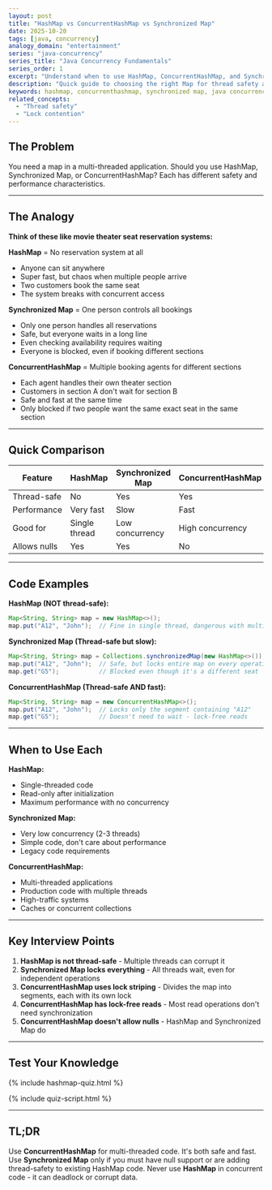 ```yaml
---
layout: post
title: "HashMap vs ConcurrentHashMap vs Synchronized Map"
date: 2025-10-20
tags: [java, concurrency]
analogy_domain: "entertainment"
series: "java-concurrency"
series_title: "Java Concurrency Fundamentals"
series_order: 1
excerpt: "Understand when to use HashMap, ConcurrentHashMap, and Synchronized Map. Learn the key differences for multi-threaded Java applications."
description: "Quick guide to choosing the right Map for thread safety and performance in Java."
keywords: hashmap, concurrenthashmap, synchronized map, java concurrency, thread safety
related_concepts:
  - "Thread safety"
  - "Lock contention"
---
```


## The Problem

You need a map in a multi-threaded application. Should you use HashMap, Synchronized Map, or ConcurrentHashMap? Each has different safety and performance characteristics.

---

## The Analogy

**Think of these like movie theater seat reservation systems:**

**HashMap** = No reservation system at all
- Anyone can sit anywhere
- Super fast, but chaos when multiple people arrive
- Two customers book the same seat
- The system breaks with concurrent access

**Synchronized Map** = One person controls all bookings
- Only one person handles all reservations
- Safe, but everyone waits in a long line
- Even checking availability requires waiting
- Everyone is blocked, even if booking different sections

**ConcurrentHashMap** = Multiple booking agents for different sections
- Each agent handles their own theater section
- Customers in section A don't wait for section B
- Safe and fast at the same time
- Only blocked if two people want the same exact seat in the same section

---

## Quick Comparison

| Feature | HashMap | Synchronized Map | ConcurrentHashMap |
|---------|---------|------------------|-------------------|
| Thread-safe | No | Yes | Yes |
| Performance | Very fast | Slow | Fast |
| Good for | Single thread | Low concurrency | High concurrency |
| Allows nulls | Yes | Yes | No |

---

## Code Examples

**HashMap (NOT thread-safe):**
```java
Map<String, String> map = new HashMap<>();
map.put("A12", "John");  // Fine in single thread, dangerous with multiple threads
```

**Synchronized Map (Thread-safe but slow):**
```java
Map<String, String> map = Collections.synchronizedMap(new HashMap<>());
map.put("A12", "John");  // Safe, but locks entire map on every operation
map.get("G5");           // Blocked even though it's a different seat
```

**ConcurrentHashMap (Thread-safe AND fast):**
```java
Map<String, String> map = new ConcurrentHashMap<>();
map.put("A12", "John");  // Locks only the segment containing "A12"
map.get("G5");           // Doesn't need to wait - lock-free reads
```

---

## When to Use Each

**HashMap:**
- Single-threaded code
- Read-only after initialization
- Maximum performance with no concurrency

**Synchronized Map:**
- Very low concurrency (2-3 threads)
- Simple code, don't care about performance
- Legacy code requirements

**ConcurrentHashMap:**
- Multi-threaded applications
- Production code with multiple threads
- High-traffic systems
- Caches or concurrent collections

---

## Key Interview Points

1. **HashMap is not thread-safe** - Multiple threads can corrupt it
2. **Synchronized Map locks everything** - All threads wait, even for independent operations
3. **ConcurrentHashMap uses lock striping** - Divides the map into segments, each with its own lock
4. **ConcurrentHashMap has lock-free reads** - Most read operations don't need synchronization
5. **ConcurrentHashMap doesn't allow nulls** - HashMap and Synchronized Map do

---

## Test Your Knowledge

{% include hashmap-quiz.html %}

{% include quiz-script.html %}

---

## TL;DR

Use **ConcurrentHashMap** for multi-threaded code. It's both safe and fast. Use **Synchronized Map** only if you must have null support or are adding thread-safety to existing HashMap code. Never use **HashMap** in concurrent code - it can deadlock or corrupt data.
